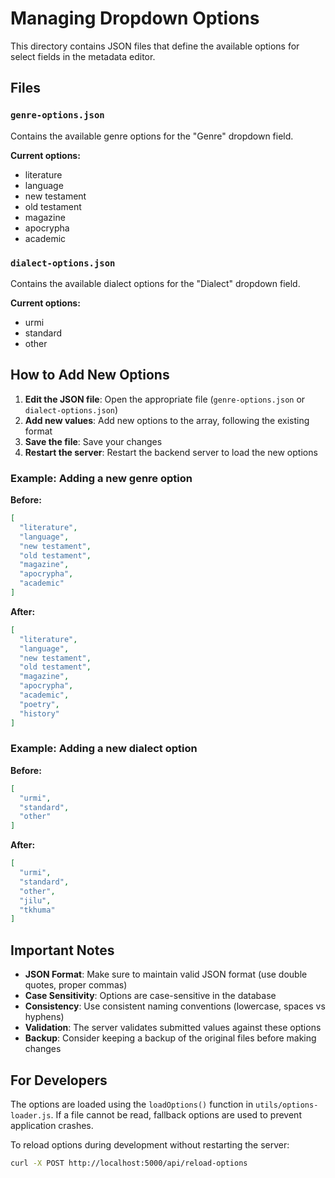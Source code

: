 # Managing Dropdown Options

This directory contains JSON files that define the available options for select fields in the metadata editor.

## Files

### `genre-options.json`
Contains the available genre options for the "Genre" dropdown field.

**Current options:**
- literature
- language  
- new testament
- old testament
- magazine
- apocrypha
- academic

### `dialect-options.json`
Contains the available dialect options for the "Dialect" dropdown field.

**Current options:**
- urmi
- standard
- other

## How to Add New Options

1. **Edit the JSON file**: Open the appropriate file (`genre-options.json` or `dialect-options.json`)
2. **Add new values**: Add new options to the array, following the existing format
3. **Save the file**: Save your changes
4. **Restart the server**: Restart the backend server to load the new options

### Example: Adding a new genre option

**Before:**
```json
[
  "literature",
  "language",
  "new testament",
  "old testament",
  "magazine",
  "apocrypha",
  "academic"
]
```

**After:**
```json
[
  "literature",
  "language",
  "new testament",
  "old testament",
  "magazine",
  "apocrypha",
  "academic",
  "poetry",
  "history"
]
```

### Example: Adding a new dialect option

**Before:**
```json
[
  "urmi",
  "standard",
  "other"
]
```

**After:**
```json
[
  "urmi",
  "standard",
  "other",
  "jilu",
  "tkhuma"
]
```

## Important Notes

- **JSON Format**: Make sure to maintain valid JSON format (use double quotes, proper commas)
- **Case Sensitivity**: Options are case-sensitive in the database
- **Consistency**: Use consistent naming conventions (lowercase, spaces vs hyphens)
- **Validation**: The server validates submitted values against these options
- **Backup**: Consider keeping a backup of the original files before making changes

## For Developers

The options are loaded using the `loadOptions()` function in `utils/options-loader.js`. If a file cannot be read, fallback options are used to prevent application crashes.

To reload options during development without restarting the server:
```bash
curl -X POST http://localhost:5000/api/reload-options
```
